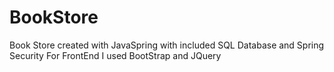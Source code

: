 # BookStore
Book Store created with JavaSpring with included SQL Database and Spring Security
For FrontEnd I used BootStrap and JQuery
